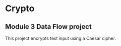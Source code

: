 # Crypto
## Module 3 Data Flow project  
  
This project encrypts text input using a Caesar cipher.
